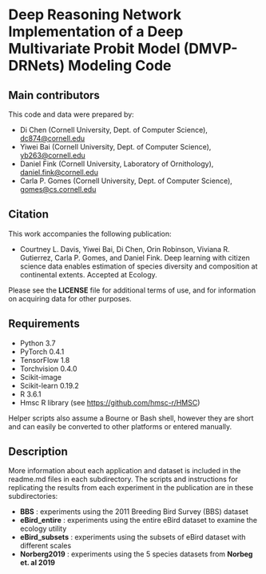 # Deep Reasoning Network Implementation of a Deep Multivariate Probit Model (DMVP-DRNets) Modeling Code

## Main contributors

This code and data were prepared by:

- Di Chen (Cornell University, Dept. of Computer Science), dc874@cornell.edu
- Yiwei Bai (Cornell University, Dept. of Computer Science), yb263@cornell.edu
- Daniel Fink (Cornell University, Laboratory of Ornithology), daniel.fink@cornell.edu
- Carla P. Gomes (Cornell University, Dept. of Computer Science), gomes@cs.cornell.edu

## Citation

This work accompanies the following publication:

- Courtney L. Davis, Yiwei Bai, Di Chen, Orin Robinson, Viviana R. Gutierrez, Carla P. Gomes, and Daniel Fink. Deep learning with citizen science data enables estimation of species diversity and composition at continental extents. Accepted at Ecology.

Please see the **LICENSE** file for additional terms of use, and for information on acquiring data for other purposes.

## Requirements

- Python 3.7
- PyTorch 0.4.1
- TensorFlow 1.8
- Torchvision 0.4.0
- Scikit-image
- Scikit-learn 0.19.2
- R 3.6.1
- Hmsc R library (see https://github.com/hmsc-r/HMSC)

Helper scripts also assume a Bourne or Bash shell, however they are short and can easily be converted to other platforms or entered manually.

## Description
More information about each application and dataset is included in the readme.md files in each subdirectory. The scripts and instructions for replicating the results from each experiment in the publication are in these subdirectories:

- **BBS** : experiments using the 2011 Breeding Bird Survey (BBS) dataset
- **eBird_entire** : experiments using the entire eBird dataset to examine the ecology utility
- **eBird_subsets** : experiments using the subsets of eBird dataset with different scales 
- **Norberg2019** : experiments using the 5 species datasets from **Norbeg et. al 2019**
